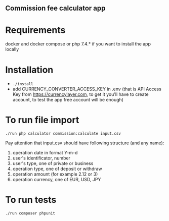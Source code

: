 ## Commission fee calculator app

# Requirements
docker and docker compose or php 7.4.* if you want to install the app locally

# Installation
- `./install`
- add CURRENCY_CONVERTER_ACCESS_KEY in .env (that is API Access Key from https://currencylayer.com, to get it you'll have to create account, to test the app free account will be enough)

# To run file import
`./run php calculator commission:calculate input.csv`

Pay attention that input.csv should have following structure (and any name):

1) operation date in format Y-m-d
2) user's identificator, number
3) user's type, one of private or business
4) operation type, one of deposit or withdraw
5) operation amount (for example 2.12 or 3)
6) operation currency, one of EUR, USD, JPY

# To run tests
`./run composer phpunit`

